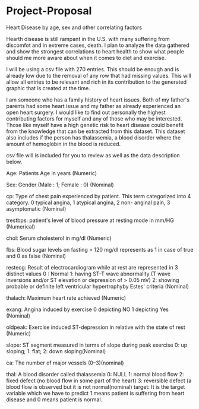 # Project-Proposal

Heart Disease by age, sex and other correlating factors

Hearth disease is still rampant in the U.S. with many suffering from discomfot and in extreme cases, death. I plan to analyze the data gathered and show the strongest correlations to heart health to show what people should me more aware about when it comes to diet and exercise.

I will be using a csv file with 270 entries. This should be enough and is already low due to the removal of any row that had missing values. This will allow all entries to be relevant and rich in its contribution to the generated graphic that is created at the time.

I am someone who has a family history of heart issues. Both of my father's parents had some heart issue and my father as already experienced an open heart surgery. I would like to find out personally the highest contributing factors for myself and any of those who may be interested. Those like myself have a high genetic risk to heart disease could benefit from the knowledge that can be extracted from this dataset. This dataset also includes if the person has thalassemia, a blood disorder where the amount of hemoglobin in the blood is reduced.

csv file will is included for you to review as well as the data description below.

Age: Patients Age in years (Numeric)

Sex: Gender (Male : 1; Female : 0) (Nominal)

cp: Type of chest pain experienced by patient. This term categorized into 4 category. 0 typical angina, 1 atypical angina, 2 non- anginal pain, 3 asymptomatic (Nominal)

trestbps: patient's level of blood pressure at resting mode in mm/HG (Numerical)

chol: Serum cholesterol in mg/dl (Numeric)

fbs: Blood sugar levels on fasting > 120 mg/dl represents as 1 in case of true and 0 as false (Nominal)

restecg: Result of electrocardiogram while at rest are represented in 3 distinct values 0 : Normal 1: having ST-T wave abnormality (T wave inversions and/or ST elevation or depression of > 0.05 mV) 2: showing probable or definite left ventricular hypertrophyby Estes' criteria (Nominal)

thalach: Maximum heart rate achieved (Numeric)

exang: Angina induced by exercise 0 depicting NO 1 depicting Yes (Nominal)

oldpeak: Exercise induced ST-depression in relative with the state of rest (Numeric)

slope: ST segment measured in terms of slope during peak exercise 0: up sloping; 1: flat; 2: down sloping(Nominal)

ca: The number of major vessels (0–3)(nominal)

thal: A blood disorder called thalassemia 0: NULL 1: normal blood flow 2: fixed defect (no blood flow in some part of the heart) 3: reversible defect (a blood flow is observed but it is not normal(nominal) target: It is the target variable which we have to predict 1 means patient is suffering from heart disease and 0 means patient is normal.
